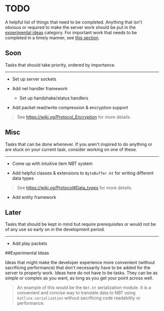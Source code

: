 # TODO

A helpful list of things that need to be completed. Anything that isn't obvious
 or required to make the server work should be put in the
 [experimental ideas](#experimental-ideas) category. For important work that
 needs to be completed in a timely manner, see [this section](#soon).

## Soon

Tasks that should take priority, ordered by importance.

---

* Set up server sockets

* Add net handler framework
  * Set up handshake/status handlers

* Add packet read/write compression & encryption support
>See https://wiki.vg/Protocol_Encryption for more details.

## Misc

Tasks that can be done whenever. If you aren't inspired to do anything or are
 stuck on your current task, consider working on one of these.

---

* Come up with intuitive item NBT system

* Add helpful classes & extensions to `ByteBuffer.kt` for writing different data
 types
>See https://wiki.vg/Protocol#Data_types for more details.

* Add entity framework

## Later

Tasks that should be kept in mind but require prerequisites or would not be
 of any use so early on in the development period.

---

* Add play packets

##Experimental Ideas

Ideas that might make the developer experience more convenient (without
 sacrificing performance) that don't necessarily have to be added for the server
 to properly work. Ideas here do not have to be tasks. They can be as simple or
 complex as you want, as long as you get your point across well.
>An example of this would be the `Nbt.kt` serialization module. It is a
> convenient and concise way to translate data to NBT using 
> `kotlinx.serialization` without sacrificing code readability or performance.